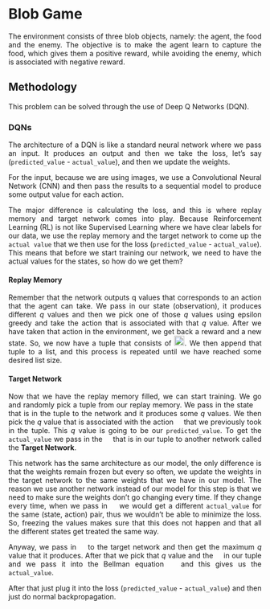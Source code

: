 # Blob Game

<div align="justify">
  
The environment consists of three blob objects, namely: the agent, the food and the enemy. The objective is to make the agent learn to capture the food, which  gives them a positive reward, while avoiding the enemy, which is associated with negative reward.

</div>

## Methodology

This problem can be solved through the use of Deep Q Networks (DQN). 

### DQNs

<div align="justify">
  
The architecture of a DQN is like a standard neural network where we pass an input. It produces an output and then we take the loss, let’s say (`predicted_value` - `actual_value`), and then we update the weights. 

For the input, because we are using images, we use a Convolutional Neural Network (CNN) and then pass the results to a sequential model to produce some output value for each action. 

The major difference is calculating the loss, and this is where replay memory and target network comes into play. Because Reinforcement Learning (RL) is not like Supervised Learning where we have clear labels for our data, we use the replay memory and the target network to come up the `actual value` that we then use for the loss (`predicted_value` - `actual_value`). This means that before we start training our network, we need to have the actual values for the states, so how do we get them?

</div>

#### Replay Memory

<div align="justify">
  
Remember that the network outputs q values that corresponds to an action that the agent can take. We pass in our state (observation), it produces different *q* values and then we pick one of those *q* values using epsilon greedy and take the action that is associated with that *q* value. After we have taken that action in the environment, we get back a reward and a new state. So, we now have a tuple that consists of <img src="https://render.githubusercontent.com/render/math?math=(s_t, a_t, r_{t%2B1}, s_{t%2B1})" height="20">. We then append that tuple to a list, and this process is repeated until we have reached some desired list size.

</div>

#### Target Network

<div align="justify">
  
Now that we have the replay memory filled, we can start training. We go and randomly pick a tuple from our replay memory. We pass in the state <img src="https://render.githubusercontent.com/render/math?math=s_t" height="12"> that is in the tuple to the network and it produces some *q* values. We then pick the *q* value that is associated with the action <img src="https://render.githubusercontent.com/render/math?math=a_t" height="12"> that we previously took in the tuple. This *q* value is going to be our `predicted_value`. To get the `actual_value` we pass in the <img src="https://render.githubusercontent.com/render/math?math=s_{t%2B1}" height="12"> that is in our tuple to another network called the **Target Network**.

This network has the same architecture as our model, the only difference is that the weights remain frozen but every so often, we update the weights in
the target network to the same weights that we have in our model. The reason we use another network instead of our model for this step is that we need to make sure the weights don’t go changing every time. If they change every time, when we pass in <img src="https://render.githubusercontent.com/render/math?math=s_{t%2B1}" height="12"> we would get a different `actual_value` for the same (state, action) pair, thus we wouldn’t be able to minimize the loss. So, freezing the values makes sure that this does not happen and that all the different states get treated the same way.

Anyway, we pass in <img src="https://render.githubusercontent.com/render/math?math=s_{t%2B1}" height="12"> to the target network and then get the maximum *q* value that it produces. After that we pick that *q* value and the <img src="https://render.githubusercontent.com/render/math?math=r_{t%2B1}" height="12"> in our tuple and we pass it into the Bellman equation <img src="https://render.githubusercontent.com/render/math?math=r_{t%2B1} %2B \gamma q" height="14"> and this gives us the `actual_value`.

After that just plug it into the loss (`predicted_value` - `actual_value`) and then just do normal backpropagation.

</div>
